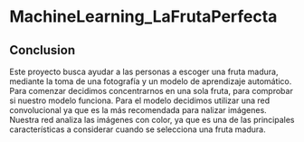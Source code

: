 # MachineLearning_LaFrutaPerfecta
## Conclusion
Este proyecto busca ayudar a las personas a escoger una fruta madura, mediante la toma de una fotografía y un modelo de aprendizaje automático.
Para comenzar decidimos concentrarnos en una sola fruta, para comprobar si nuestro modelo funciona.
Para el modelo decidimos utilizar una red convolucional ya que es la más recomendada para nalizar imágenes. Nuestra red analiza las imágenes con color, ya que es una de las principales características a considerar cuando se selecciona una fruta madura.

